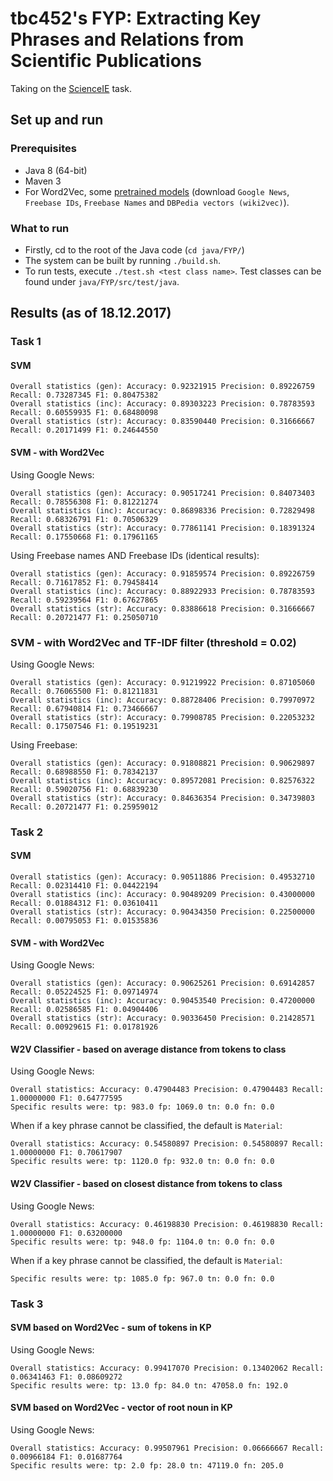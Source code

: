 # tbc452's FYP: Extracting Key Phrases and Relations from Scientific Publications

Taking on the [ScienceIE](https://scienceie.github.io/) task.

## Set up and run
### Prerequisites
* Java 8 (64-bit)
* Maven 3
* For Word2Vec, some [pretrained models](https://github.com/3Top/word2vec-api) (download `Google News`, `Freebase IDs`, `Freebase Names` and `DBPedia vectors (wiki2vec)`).

### What to run
* Firstly, cd to the root of the Java code (`cd java/FYP/`)
* The system can be built by running `./build.sh`.
* To run tests, execute `./test.sh <test class name>`. Test classes can be found under `java/FYP/src/test/java`.

## Results (as of 18.12.2017)
### Task 1
#### SVM

```
Overall statistics (gen): Accuracy: 0.92321915 Precision: 0.89226759 Recall: 0.73287345 F1: 0.80475382
Overall statistics (inc): Accuracy: 0.89303223 Precision: 0.78783593 Recall: 0.60559935 F1: 0.68480098
Overall statistics (str): Accuracy: 0.83590440 Precision: 0.31666667 Recall: 0.20171499 F1: 0.24644550
```

#### SVM - with Word2Vec
Using Google News:

```
Overall statistics (gen): Accuracy: 0.90517241 Precision: 0.84073403 Recall: 0.78556308 F1: 0.81221274
Overall statistics (inc): Accuracy: 0.86898336 Precision: 0.72829498 Recall: 0.68326791 F1: 0.70506329
Overall statistics (str): Accuracy: 0.77861141 Precision: 0.18391324 Recall: 0.17550668 F1: 0.17961165
```

Using Freebase names AND Freebase IDs (identical results):

```
Overall statistics (gen): Accuracy: 0.91859574 Precision: 0.89226759 Recall: 0.71617852 F1: 0.79458414
Overall statistics (inc): Accuracy: 0.88922933 Precision: 0.78783593 Recall: 0.59239564 F1: 0.67627865
Overall statistics (str): Accuracy: 0.83886618 Precision: 0.31666667 Recall: 0.20721477 F1: 0.25050710
```

### SVM - with Word2Vec and TF-IDF filter (threshold = 0.02)
Using Google News:

```
Overall statistics (gen): Accuracy: 0.91219922 Precision: 0.87105060 Recall: 0.76065500 F1: 0.81211831
Overall statistics (inc): Accuracy: 0.88728406 Precision: 0.79970972 Recall: 0.67940814 F1: 0.73466667
Overall statistics (str): Accuracy: 0.79908785 Precision: 0.22053232 Recall: 0.17507546 F1: 0.19519231
```

Using Freebase:

```
Overall statistics (gen): Accuracy: 0.91808821 Precision: 0.90629897 Recall: 0.68988550 F1: 0.78342137
Overall statistics (inc): Accuracy: 0.89572081 Precision: 0.82576322 Recall: 0.59020756 F1: 0.68839230
Overall statistics (str): Accuracy: 0.84636354 Precision: 0.34739803 Recall: 0.20721477 F1: 0.25959012
```

### Task 2
#### SVM 

```
Overall statistics (gen): Accuracy: 0.90511886 Precision: 0.49532710 Recall: 0.02314410 F1: 0.04422194
Overall statistics (inc): Accuracy: 0.90489209 Precision: 0.43000000 Recall: 0.01884312 F1: 0.03610411
Overall statistics (str): Accuracy: 0.90434350 Precision: 0.22500000 Recall: 0.00795053 F1: 0.01535836
```

#### SVM - with Word2Vec
Using Google News:

```
Overall statistics (gen): Accuracy: 0.90625261 Precision: 0.69142857 Recall: 0.05224525 F1: 0.09714974
Overall statistics (inc): Accuracy: 0.90453540 Precision: 0.47200000 Recall: 0.02586585 F1: 0.04904406
Overall statistics (str): Accuracy: 0.90336450 Precision: 0.21428571 Recall: 0.00929615 F1: 0.01781926
```

#### W2V Classifier - based on average distance from tokens to class
Using Google News:

```
Overall statistics: Accuracy: 0.47904483 Precision: 0.47904483 Recall: 1.00000000 F1: 0.64777595
Specific results were: tp: 983.0 fp: 1069.0 tn: 0.0 fn: 0.0
```

When if a key phrase cannot be classified, the default is `Material`:

```
Overall statistics: Accuracy: 0.54580897 Precision: 0.54580897 Recall: 1.00000000 F1: 0.70617907
Specific results were: tp: 1120.0 fp: 932.0 tn: 0.0 fn: 0.0
```

#### W2V Classifier - based on closest distance from tokens to class
Using Google News:

```
Overall statistics: Accuracy: 0.46198830 Precision: 0.46198830 Recall: 1.00000000 F1: 0.63200000
Specific results were: tp: 948.0 fp: 1104.0 tn: 0.0 fn: 0.0
```

When if a key phrase cannot be classified, the default is `Material`:

```
Specific results were: tp: 1085.0 fp: 967.0 tn: 0.0 fn: 0.0
```

### Task 3
#### SVM based on Word2Vec - sum of tokens in KP
Using Google News:

```
Overall statistics: Accuracy: 0.99417070 Precision: 0.13402062 Recall: 0.06341463 F1: 0.08609272
Specific results were: tp: 13.0 fp: 84.0 tn: 47058.0 fn: 192.0
```

#### SVM based on Word2Vec - vector of root noun in KP
Using Google News:

```
Overall statistics: Accuracy: 0.99507961 Precision: 0.06666667 Recall: 0.00966184 F1: 0.01687764
Specific results were: tp: 2.0 fp: 28.0 tn: 47119.0 fn: 205.0
```
